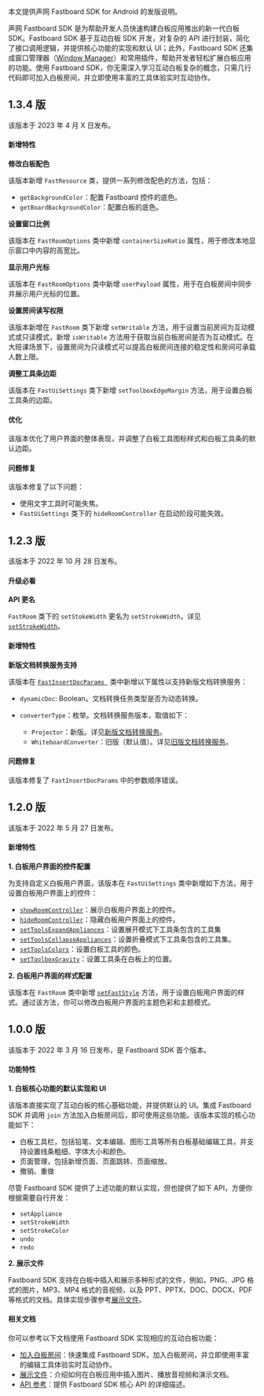 本文提供声网 Fastboard SDK for Android 的发版说明。

声网 Fastboard SDK 是为帮助开发人员快速构建白板应用推出的新一代白板 SDK。Fastboard SDK 基于互动白板 SDK 开发，对复杂的 API 进行封装，简化了接口调用逻辑，并提供核心功能的实现和默认 UI；此外，Fastboard SDK 还集成窗口管理器（[Window Manager](https://github.com/netless-io/window-manager)）和常用插件，帮助开发者轻松扩展白板应用的功能。使用 Fastboard SDK，你无需深入学习互动白板复杂的概念，只需几行代码即可加入白板房间，并立即使用丰富的工具体验实时互动协作。


## 1.3.4 版

该版本于 2023 年 4 月 X 日发布。

#### 新增特性

**修改白板配色**

该版本新增 `FastResource` 类，提供一系列修改配色的方法，包括：

-  `getBackgroundColor`：配置 Fastboard 控件的底色。
-  `getBoardBackgroundColor`：配置白板的底色。

**设置窗口比例**

该版本在 `FastRoomOptions` 类中新增 `containerSizeRatio` 属性，用于修改本地显示窗口中内容的高宽比。

**显示用户光标**

该版本在 `FastRoomOptions` 类中新增 `userPayload` 属性，用于在白板房间中同步并展示用户光标的位置。

**设置房间读写权限**

该版本新增在 `FastRoom` 类下新增 `setWritable` 方法，用于设置当前房间为互动模式或只读模式，新增 `isWritable` 方法用于获取当前白板房间是否为互动模式。在大班课场景下，设置房间为只读模式可以提高白板房间连接的稳定性和房间可承载人数上限。

**调整工具条边距**

该版本在 `FastUiSettings` 类下新增 `setToolboxEdgeMargin` 方法，用于设置白板工具条的边距。

#### 优化

该版本优化了用户界面的整体表现，并调整了白板工具图标样式和白板工具条的默认边距。

#### 问题修复

该版本修复了以下问题：

- 使用文字工具时可能失焦。
- `FastUiSettings` 类下的 `hideRoomController` 在启动阶段可能失效。


## 1.2.3 版

该版本于 2022 年 10 月 28 日发布。

#### 升级必看

**API 更名**

`FastRoom` 类下的 `setStokeWidth` 更名为 `setStrokeWidth`，详见 [`setStrokeWidth`](https://docs.agora.io/cn/whiteboard/fastboard_api_android?platform=Android#setstokewidth)。

#### 新增特性

**新版文档转换服务支持**

该版本在 [`FastInsertDocParams `](https://docs.agora.io/cn/whiteboard/fastboard_api_android?platform=Android#insertdocs) 类中新增以下属性以支持新版文档转换服务：

- `dynamicDoc`: Boolean。文档转换任务类型是否为动态转换。

- `converterType`：枚举。文档转换服务版本，取值如下：
  - `Projector`：新版。详见[新版文档转换服务](https://docs.agora.io/cn/whiteboard/file_conversion_overview?platform=Android)。
  - `WhiteboardConverter`：旧版（默认值）。详见[旧版文档转换服务](https://docs.agora.io/cn/whiteboard/file_conversion_overview_old?platform=RESTful)。

#### 问题修复

该版本修复了 `FastInsertDocParams` 中的参数顺序错误。

## 1.2.0 版

该版本于 2022 年 5 月 27 日发布。

#### 新增特性

**1. 白板用户界面的控件配置**

为支持自定义白板用户界面，该版本在 `FastUiSettings` 类中新增如下方法，用于设置白板用户界面上的控件：

- [`showRoomController`](https://docs.agora.io/cn/whiteboard/fastboard_api_android?platform=Android#showroomcontroller)：展示白板用户界面上的控件。
- [`hideRoomController`](https://docs.agora.io/cn/whiteboard/fastboard_api_android?platform=Android#hideroomcontroller)：隐藏白板用户界面上的控件。
- [`setToolsExpandAppliances`](https://docs.agora.io/cn/whiteboard/fastboard_api_android?platform=Android#settoolsexpandappliances)：设置展开模式下工具条包含的工具集
- [`setToolsCollapseAppliances`](https://docs.agora.io/cn/whiteboard/fastboard_api_android?platform=Android#settoolscollapseappliances)：设置折叠模式下工具条包含的工具集。
- [`setToolsColors`](https://docs.agora.io/cn/whiteboard/fastboard_api_android?platform=Android#settoolscolors)：设置白板工具的颜色。
- [`setToolboxGravity`](https://docs.agora.io/cn/whiteboard/fastboard_api_android?platform=Android#settoolboxgravity)：设置工具条在白板上的位置。

**2. 白板用户界面的样式配置**

该版本在 `FastRoom` 类中新增 [`setFastStyle`](https://docs.agora.io/cn/whiteboard/fastboard_api_android?platform=Android#setfaststyle) 方法，用于设置白板用户界面的样式。通过该方法，你可以修改白板用户界面的主题色彩和主题模式。

## 1.0.0 版

该版本于 2022 年 3 月 16 日发布，是 Fastboard SDK 首个版本。

#### 功能特性

**1. 白板核心功能的默认实现和 UI**

该版本直接实现了互动白板的核心基础功能，并提供默认的 UI。集成 Fastboard SDK 并调用 `join` 方法加入白板房间后，即可使用这些功能。该版本实现的核心功能如下：

- 白板工具栏，包括铅笔、文本编辑、图形工具等所有白板基础编辑工具，并支持设置线条粗细、字体大小和颜色。
- 页面管理，包括新增页面、页面跳转、页面缩放。
- 撤销、重做

尽管 Fastboard SDK 提供了上述功能的默认实现，但也提供了如下 API，方便你根据需要自行开发：

- `setAppliance`
- `setStrokeWidth`
- `setStrokeColor`
- `undo`
- `redo`

**2. 展示文件**

Fastboard SDK 支持在白板中插入和展示多种形式的文件，例如，PNG、JPG 格式的图片，MP3、MP4 格式的音视频，以及 PPT、PPTX、DOC、DOCX、PDF 等格式的文档。具体实现步骤参考[展示文件](./present_files_android?platform=Android)。

#### 相关文档

你可以参考以下文档使用 Fastboard SDK 实现相应的互动白板功能：

- [加入白板房间](./join_whiteboard_room_android_fastboard)：快速集成 Fastboard SDK，加入白板房间，并立即使用丰富的编辑工具体验实时互动协作。
- [展示文件](./present_files_android?platform=Android)：介绍如何在白板应用中插入图片、播放音视频和演示文档。
- [API 参考](https://docs.agora.io/cn/whiteboard/fastboard_api_android?platform=Android)：提供 Fastboard SDK 核心 API 的详细描述。